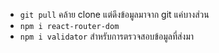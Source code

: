 - `git pull` คล้าย clone แต่ดึงข้อมูลมาจาก git แค่บางส่วน
- `npm i react-router-dom`
- `npm i validator` สำหรับการตรวจสอบข้อมูลที่ส่งมา
